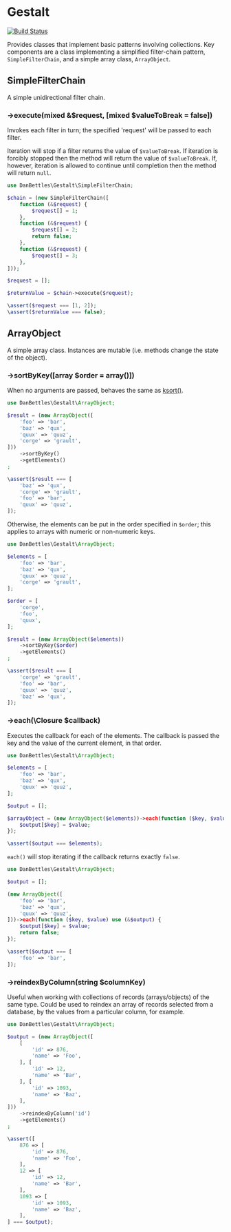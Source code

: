 # Gestalt

[![Build Status](https://travis-ci.com/danbettles/gestalt.svg?branch=master)](https://travis-ci.com/danbettles/gestalt)

Provides classes that implement basic patterns involving collections.  Key components are a class implementing a simplified filter-chain pattern, `SimpleFilterChain`, and a simple array class, `ArrayObject`.

## SimpleFilterChain

A simple unidirectional filter chain.

### ->execute(mixed &$request, [mixed $valueToBreak = false])

Invokes each filter in turn; the specified 'request' will be passed to each filter.

Iteration will stop if a filter returns the value of `$valueToBreak`.  If iteration is forcibly stopped then the method will return the value of `$valueToBreak`.  If, however, iteration is allowed to continue until completion then the method will return `null`.

```php
use DanBettles\Gestalt\SimpleFilterChain;

$chain = (new SimpleFilterChain([
    function (&$request) {
        $request[] = 1;
    },
    function (&$request) {
        $request[] = 2;
        return false;
    },
    function (&$request) {
        $request[] = 3;
    },
]));

$request = [];

$returnValue = $chain->execute($request);

\assert($request === [1, 2]);
\assert($returnValue === false);
```

## ArrayObject

A simple array class.  Instances are mutable (i.e. methods change the state of the object).

### ->sortByKey([array $order = array()])

When no arguments are passed, behaves the same as [ksort()](https://www.php.net/manual/en/function.ksort.php).

```php
use DanBettles\Gestalt\ArrayObject;

$result = (new ArrayObject([
    'foo' => 'bar',
    'baz' => 'qux',
    'quux' => 'quuz',
    'corge' => 'grault',
]))
    ->sortByKey()
    ->getElements()
;

\assert($result === [
    'baz' => 'qux',
    'corge' => 'grault',
    'foo' => 'bar',
    'quux' => 'quuz',
]);
```

Otherwise, the elements can be put in the order specified in `$order`; this applies to arrays with numeric or non-numeric keys.

```php
use DanBettles\Gestalt\ArrayObject;

$elements = [
    'foo' => 'bar',
    'baz' => 'qux',
    'quux' => 'quuz',
    'corge' => 'grault',
];

$order = [
    'corge',
    'foo',
    'quux',
];

$result = (new ArrayObject($elements))
    ->sortByKey($order)
    ->getElements()
;

\assert($result === [
    'corge' => 'grault',
    'foo' => 'bar',
    'quux' => 'quuz',
    'baz' => 'qux',
]);
```

### ->each(\Closure $callback)

Executes the callback for each of the elements.  The callback is passed the key and the value of the current element, in that order.

```php
use DanBettles\Gestalt\ArrayObject;

$elements = [
    'foo' => 'bar',
    'baz' => 'qux',
    'quux' => 'quuz',
];

$output = [];

$arrayObject = (new ArrayObject($elements))->each(function ($key, $value) use (&$output) {
    $output[$key] = $value;
});

\assert($output === $elements);
```

`each()` will stop iterating if the callback returns exactly `false`.

```php
use DanBettles\Gestalt\ArrayObject;

$output = [];

(new ArrayObject([
    'foo' => 'bar',
    'baz' => 'qux',
    'quux' => 'quuz',
]))->each(function ($key, $value) use (&$output) {
    $output[$key] = $value;
    return false;
});

\assert($output === [
    'foo' => 'bar',
]);
```

### ->reindexByColumn(string $columnKey)

Useful when working with collections of records (arrays/objects) of the same type.  Could be used to reindex an array of records selected from a database, by the values from a particular column, for example.

```php
use DanBettles\Gestalt\ArrayObject;

$output = (new ArrayObject([
    [
        'id' => 876,
        'name' => 'Foo',
    ], [
        'id' => 12,
        'name' => 'Bar',
    ], [
        'id' => 1093,
        'name' => 'Baz',
    ],
]))
    ->reindexByColumn('id')
    ->getElements()
;

\assert([
    876 => [
        'id' => 876,
        'name' => 'Foo',
    ],
    12 => [
        'id' => 12,
        'name' => 'Bar',
    ],
    1093 => [
        'id' => 1093,
        'name' => 'Baz',
    ],
] === $output);
```
